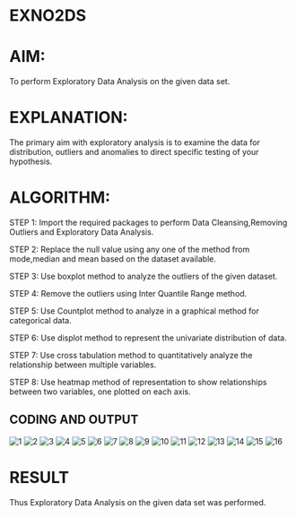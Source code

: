 # EXNO2DS
# AIM:
To perform Exploratory Data Analysis on the given data set.
      
# EXPLANATION:
  The primary aim with exploratory analysis is to examine the data for distribution, outliers and anomalies to direct specific testing of your hypothesis.
  
# ALGORITHM:
STEP 1: Import the required packages to perform Data Cleansing,Removing Outliers and Exploratory Data Analysis.

STEP 2: Replace the null value using any one of the method from mode,median and mean based on the dataset available.

STEP 3: Use boxplot method to analyze the outliers of the given dataset.

STEP 4: Remove the outliers using Inter Quantile Range method.

STEP 5: Use Countplot method to analyze in a graphical method for categorical data.

STEP 6: Use displot method to represent the univariate distribution of data.

STEP 7: Use cross tabulation method to quantitatively analyze the relationship between multiple variables.

STEP 8: Use heatmap method of representation to show relationships between two variables, one plotted on each axis.

## CODING AND OUTPUT
![1](https://github.com/user-attachments/assets/1ce6fd5a-abcb-4fc8-ae3e-8a1fc736e3f1)
![2](https://github.com/user-attachments/assets/f486d5c5-0f22-417a-a53a-c4d7012b09ee)
![3](https://github.com/user-attachments/assets/a1d6d0fc-6968-4bb8-bfa6-304369aa1122)
![4](https://github.com/user-attachments/assets/3f16343e-167b-48d2-b270-007b7b3a0654)
![5](https://github.com/user-attachments/assets/891c5fb3-f730-4cd3-8512-9c708e80c1ba)
![6](https://github.com/user-attachments/assets/7eeb2a11-69f3-4391-bebc-f0cf7ac75a67)
![7](https://github.com/user-attachments/assets/e20b030b-5b52-4788-9665-a7d560032138)
![8](https://github.com/user-attachments/assets/6058b37f-cd24-4f0b-8bb4-19eb99b11a43)
![9](https://github.com/user-attachments/assets/c0123dfb-491f-4d44-99eb-6ff4558a3085)
![10](https://github.com/user-attachments/assets/138ccc18-394b-4f01-8b27-d16a336380ae)
![11](https://github.com/user-attachments/assets/f31b1dcf-4cbd-4bff-bbcb-0973e667bf04)
![12](https://github.com/user-attachments/assets/4da007d1-d4c1-4dc7-9515-ce8644394e6d)
![13](https://github.com/user-attachments/assets/dcd80b6a-d3d7-463d-a959-9c52ae0a1fdf)
![14](https://github.com/user-attachments/assets/19b36577-bcd6-43c2-a097-13c52d9d0610)
![15](https://github.com/user-attachments/assets/a2c06dbb-71bb-4bef-a4a6-f5561f7cc3ab)
![16](https://github.com/user-attachments/assets/adbee63d-8f98-4d53-8f7d-78fc4799ff93)


# RESULT
Thus Exploratory Data Analysis on the given data set was performed.
